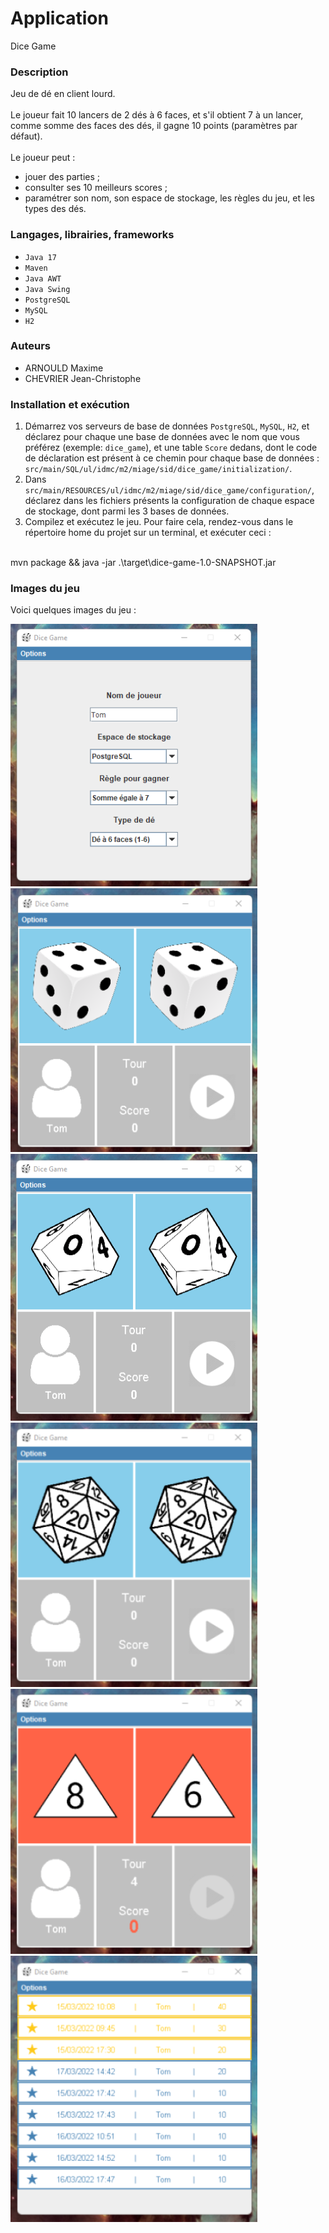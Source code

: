 # Application
Dice Game

### Description
Jeu de dé en client lourd.
<br>
<br>
Le joueur fait 10 lancers de 2 dés à 6 faces, et s'il obtient
7 à un lancer, comme somme des faces des dés, il gagne 10 points
(paramètres par défaut).
<br>
<br>
Le joueur peut :
- jouer des parties ;
- consulter ses 10 meilleurs scores ;
- paramétrer son nom, son espace de stockage, les règles du jeu, et les types des dés.

### Langages, librairies, frameworks
- `Java 17`
- `Maven`
- `Java AWT`
- `Java Swing`
- `PostgreSQL`
- `MySQL`
- `H2`

### Auteurs
- ARNOULD Maxime
- CHEVRIER Jean-Christophe

### Installation et exécution
1. Démarrez vos serveurs de base de données `PostgreSQL`, `MySQL`, `H2`,
et déclarez pour chaque une base de données avec le nom que vous préférez (exemple: `dice_game`), 
et une table `Score` dedans, dont le code de déclaration est présent à ce chemin pour chaque base de données : 
`src/main/SQL/ul/idmc/m2/miage/sid/dice_game/initialization/`.
2. Dans `src/main/RESOURCES/ul/idmc/m2/miage/sid/dice_game/configuration/`,
déclarez dans les fichiers présents la configuration de chaque espace de stockage, dont parmi les 3 bases de 
données.
3. Compilez et exécutez le jeu. Pour faire cela, rendez-vous dans le répertoire home du projet sur un terminal, et exécuter ceci :
<br>
      mvn package && java -jar .\target\dice-game-1.0-SNAPSHOT.jar

### Images du jeu

Voici quelques images du jeu :
<br>

![](./doc/images/dice_game_1.png)
![](./doc/images/dice_game_2.png)
![](./doc/images/dice_game_3.png)
![](./doc/images/dice_game_4.png)
![](./doc/images/dice_game_5.png)
![](./doc/images/dice_game_6.png)
